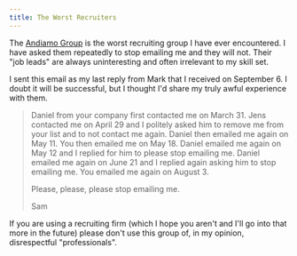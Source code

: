 ```yaml
---
title: The Worst Recruiters
---
```


The [Andiamo Group](http://andiamo-group.com/) is the worst recruiting group I have ever encountered. I have asked them repeatedly to stop emailing me and they will not. Their "job leads" are always uninteresting and often irrelevant to my skill set.

I sent this email as my last reply from Mark that I received on September 6. I doubt it will be successful, but I thought I'd share my truly awful experience with them.

> Daniel from your company first contacted me on March 31. Jens contacted me on April 29 and I politely asked him to remove me from your list and to not contact me again. Daniel then emailed me again on May 11. You then emailed me on May 18. Daniel emailed me again on May 12 and I replied for him to please stop emailing me. Daniel emailed me again on June 21 and I replied again asking him to stop emailing me. You emailed me again on August 3.
>
> Please, please, please stop emailing me.
>
> Sam

If you are using a recruiting firm (which I hope you aren't and I'll go into that more in the future) please don't use this group of, in my opinion, disrespectful "professionals".
